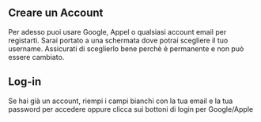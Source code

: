 ## Creare un Account

Per adesso puoi usare Google, Appel o qualsiasi account email per registarti.
Sarai portato a una schermata dove potrai scegliere il tuo username. Assicurati di sceglierlo bene perchè è permanente e non può essere cambiato.

## Log-in

Se hai già un account, riempi i campi bianchi con la tua email e la tua password per accedere oppure clicca sui bottoni di login per Google/Apple